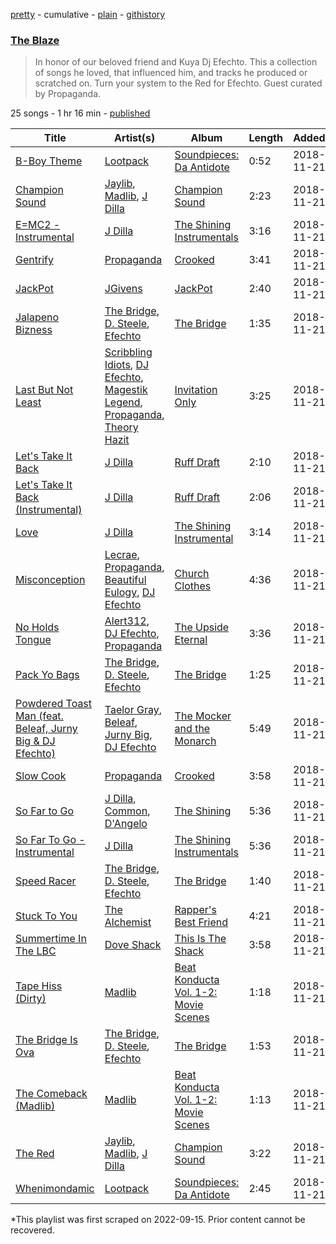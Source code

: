 [pretty](/playlists/pretty/37i9dQZF1DX47STdWoPX6D.md) - cumulative - [plain](/playlists/plain/37i9dQZF1DX47STdWoPX6D) - [githistory](https://github.githistory.xyz/mackorone/spotify-playlist-archive/blob/main/playlists/plain/37i9dQZF1DX47STdWoPX6D)

### [The Blaze](https://open.spotify.com/playlist/37i9dQZF1DX47STdWoPX6D)

> In honor of our beloved friend and Kuya Dj Efechto\. This a collection of songs he loved, that influenced him, and tracks he produced or scratched on\. Turn your system to the Red for Efechto\.  Guest curated by Propaganda.

25 songs - 1 hr 16 min - [published](https://open.spotify.com/playlist/3gZ7nuyd9d5UUqe1ntUklF)

| Title | Artist(s) | Album | Length | Added | Removed |
|---|---|---|---|---|---|
| [B\-Boy Theme](https://open.spotify.com/track/4m7V6cSn3opOkpmdQWhjEw) | [Lootpack](https://open.spotify.com/artist/2D0NqDyt2R9RVar9MNs8kP) | [Soundpieces: Da Antidote](https://open.spotify.com/album/7qK8lMl95Xc1nlMSH5Z2RC) | 0:52 | 2018-11-21 |  |
| [Champion Sound](https://open.spotify.com/track/4yrqHxAUBDU6Uwrcn3oVo9) | [Jaylib](https://open.spotify.com/artist/7BWVFnoB7Qy9biFNCoRCMI), [Madlib](https://open.spotify.com/artist/5LhTec3c7dcqBvpLRWbMcf), [J Dilla](https://open.spotify.com/artist/0IVcLMMbm05VIjnzPkGCyp) | [Champion Sound](https://open.spotify.com/album/0zkhTVHYyDMxFdhVCKGNFa) | 2:23 | 2018-11-21 |  |
| [E=MC2 \- Instrumental](https://open.spotify.com/track/0TuoKn9PL2cYzvri17YV3I) | [J Dilla](https://open.spotify.com/artist/0IVcLMMbm05VIjnzPkGCyp) | [The Shining Instrumentals](https://open.spotify.com/album/4CjZRdriTNh1CyIEwjzoTB) | 3:16 | 2018-11-21 |  |
| [Gentrify](https://open.spotify.com/track/13HHsnKEWcPq855u8f9fVH) | [Propaganda](https://open.spotify.com/artist/7wGizTRCLYwsLnTuCBbJ6t) | [Crooked](https://open.spotify.com/album/0DzwXN6eBlVAU3qCslDgv4) | 3:41 | 2018-11-21 |  |
| [JackPot](https://open.spotify.com/track/2sjdXoU475of3JCq16gYc6) | [JGivens](https://open.spotify.com/artist/1Xq1gv1FyECCWgSyTP0dN3) | [JackPot](https://open.spotify.com/album/6EKGi4ktGyBERrHkwEqxk8) | 2:40 | 2018-11-21 |  |
| [Jalapeno Bizness](https://open.spotify.com/track/3ukUndK6lNmQpmSqvhPnx8) | [The Bridge](https://open.spotify.com/artist/74e9bWJx8AXx8MJy6wWvbE), [D\. Steele](https://open.spotify.com/artist/3v7GYILYt8orXKbs86JwIj), [Efechto](https://open.spotify.com/artist/5x69RJMXwFDWpDAsmdJScW) | [The Bridge](https://open.spotify.com/album/0K7EywH4ha7JWgjcwi4xTE) | 1:35 | 2018-11-21 |  |
| [Last But Not Least](https://open.spotify.com/track/6MCQnvP1QGtArwqdS2ELWw) | [Scribbling Idiots](https://open.spotify.com/artist/5wtqb9aDZC2CuiumSWsv7L), [DJ Efechto](https://open.spotify.com/artist/3URMfrDdC2LRia3gcWlpG1), [Magestik Legend](https://open.spotify.com/artist/3CByGtJcf5rs4nztXSw1YS), [Propaganda](https://open.spotify.com/artist/7wGizTRCLYwsLnTuCBbJ6t), [Theory Hazit](https://open.spotify.com/artist/23yxO4nVI3C2CoXIkYLifD) | [Invitation Only](https://open.spotify.com/album/14QqEVs1jDkcgsnd9zPBAr) | 3:25 | 2018-11-21 |  |
| [Let's Take It Back](https://open.spotify.com/track/3C3DIE5j3J53S9jXo9Btcl) | [J Dilla](https://open.spotify.com/artist/0IVcLMMbm05VIjnzPkGCyp) | [Ruff Draft](https://open.spotify.com/album/1TRrUIWutAg8Xe99cAzmbm) | 2:10 | 2018-11-21 | 2022-11-12 |
| [Let's Take It Back \(Instrumental\)](https://open.spotify.com/track/42ntbDo7vKUaT1sB5K9bWE) | [J Dilla](https://open.spotify.com/artist/0IVcLMMbm05VIjnzPkGCyp) | [Ruff Draft](https://open.spotify.com/album/1TRrUIWutAg8Xe99cAzmbm) | 2:06 | 2018-11-21 |  |
| [Love](https://open.spotify.com/track/11ESYBYIiBt1Z2MKwfW9Bv) | [J Dilla](https://open.spotify.com/artist/0IVcLMMbm05VIjnzPkGCyp) | [The Shining Instrumental](https://open.spotify.com/album/2ZcZ21vMvMSt1JFhCe1SME) | 3:14 | 2018-11-21 |  |
| [Misconception](https://open.spotify.com/track/2FjaC9cRoOy1Hv3rHuoFts) | [Lecrae](https://open.spotify.com/artist/1CFCsEqKrCyvAFKOATQHiW), [Propaganda](https://open.spotify.com/artist/1CW22g5tscyuqyeszR4CsC), [Beautiful Eulogy](https://open.spotify.com/artist/1aoAseexNuwSuXVAGPfLex), [DJ Efechto](https://open.spotify.com/artist/3URMfrDdC2LRia3gcWlpG1) | [Church Clothes](https://open.spotify.com/album/3pUf0MTDcXjmlzDYAAPqX8) | 4:36 | 2018-11-21 |  |
| [No Holds Tongue](https://open.spotify.com/track/59bTN3tvY9wXq0vdP5wKjP) | [Alert312](https://open.spotify.com/artist/2WMTYfACe7p99zN3X3ZMrE), [DJ Efechto](https://open.spotify.com/artist/3URMfrDdC2LRia3gcWlpG1), [Propaganda](https://open.spotify.com/artist/7wGizTRCLYwsLnTuCBbJ6t) | [The Upside Eternal](https://open.spotify.com/album/0wmfUb1Cr1MdfxVoyXBok5) | 3:36 | 2018-11-21 |  |
| [Pack Yo Bags](https://open.spotify.com/track/6i4VdiosDEqYBIs06arK1A) | [The Bridge](https://open.spotify.com/artist/74e9bWJx8AXx8MJy6wWvbE), [D\. Steele](https://open.spotify.com/artist/3v7GYILYt8orXKbs86JwIj), [Efechto](https://open.spotify.com/artist/5x69RJMXwFDWpDAsmdJScW) | [The Bridge](https://open.spotify.com/album/0K7EywH4ha7JWgjcwi4xTE) | 1:25 | 2018-11-21 |  |
| [Powdered Toast Man \(feat\. Beleaf, Jurny Big & DJ Efechto\)](https://open.spotify.com/track/3tgkFAWTPpnzfFBa47qOBb) | [Taelor Gray](https://open.spotify.com/artist/581tKXVRFKxu6aSyhYMqan), [Beleaf](https://open.spotify.com/artist/7N204QRVuZ3LCoVkKRPf1T), [Jurny Big](https://open.spotify.com/artist/6si2QWdLMMGoSjIgyhmcSu), [DJ Efechto](https://open.spotify.com/artist/3URMfrDdC2LRia3gcWlpG1) | [The Mocker and the Monarch](https://open.spotify.com/album/5Y8N0cF7FPCurd4NObF1ck) | 5:49 | 2018-11-21 |  |
| [Slow Cook](https://open.spotify.com/track/6OMuYzjJwxY12osD8QAXU1) | [Propaganda](https://open.spotify.com/artist/7wGizTRCLYwsLnTuCBbJ6t) | [Crooked](https://open.spotify.com/album/0DzwXN6eBlVAU3qCslDgv4) | 3:58 | 2018-11-21 |  |
| [So Far to Go](https://open.spotify.com/track/4omO3Xwm4REEK5HGT6e6yY) | [J Dilla](https://open.spotify.com/artist/0IVcLMMbm05VIjnzPkGCyp), [Common](https://open.spotify.com/artist/2GHclqNVjqGuiE5mA7BEoc), [D'Angelo](https://open.spotify.com/artist/336vr2M3Va0FjyvB55lJEd) | [The Shining](https://open.spotify.com/album/6hXXKsVVTfDbRTEuHaInI5) | 5:36 | 2018-11-21 | 2022-11-11 |
| [So Far To Go \- Instrumental](https://open.spotify.com/track/4b6Vfi3nqr6B3BJKkwLmJr) | [J Dilla](https://open.spotify.com/artist/0IVcLMMbm05VIjnzPkGCyp) | [The Shining Instrumentals](https://open.spotify.com/album/4CjZRdriTNh1CyIEwjzoTB) | 5:36 | 2018-11-21 |  |
| [Speed Racer](https://open.spotify.com/track/1rY5OtQ8yOdh4SixnIOPFI) | [The Bridge](https://open.spotify.com/artist/74e9bWJx8AXx8MJy6wWvbE), [D\. Steele](https://open.spotify.com/artist/3v7GYILYt8orXKbs86JwIj), [Efechto](https://open.spotify.com/artist/5x69RJMXwFDWpDAsmdJScW) | [The Bridge](https://open.spotify.com/album/0K7EywH4ha7JWgjcwi4xTE) | 1:40 | 2018-11-21 |  |
| [Stuck To You](https://open.spotify.com/track/7uOYN99KG67r2hxiqx2fz7) | [The Alchemist](https://open.spotify.com/artist/0eVyjRhzZKke2KFYTcDkeu) | [Rapper's Best Friend](https://open.spotify.com/album/3U6uass3FUMZKMx2VFku4T) | 4:21 | 2018-11-21 |  |
| [Summertime In The LBC](https://open.spotify.com/track/7yOze3trRklt4gGPGyjVwN) | [Dove Shack](https://open.spotify.com/artist/7DMSw5KOzlQ7xdub0vrcVF) | [This Is The Shack](https://open.spotify.com/album/3BlvmwV8FoCQdTs36eHTWU) | 3:58 | 2018-11-21 |  |
| [Tape Hiss \(Dirty\)](https://open.spotify.com/track/30E0RS7utw9Ef0XR2Fz7Oz) | [Madlib](https://open.spotify.com/artist/5LhTec3c7dcqBvpLRWbMcf) | [Beat Konducta Vol\. 1\-2: Movie Scenes](https://open.spotify.com/album/7wKrftuMRji6JskeRGEoHz) | 1:18 | 2018-11-21 |  |
| [The Bridge Is Ova](https://open.spotify.com/track/1b3uVI5zDTDNeDmTkoiNh4) | [The Bridge](https://open.spotify.com/artist/74e9bWJx8AXx8MJy6wWvbE), [D\. Steele](https://open.spotify.com/artist/3v7GYILYt8orXKbs86JwIj), [Efechto](https://open.spotify.com/artist/5x69RJMXwFDWpDAsmdJScW) | [The Bridge](https://open.spotify.com/album/0K7EywH4ha7JWgjcwi4xTE) | 1:53 | 2018-11-21 |  |
| [The Comeback \(Madlib\)](https://open.spotify.com/track/65I8SFvK8rurlVkl6UPZhA) | [Madlib](https://open.spotify.com/artist/5LhTec3c7dcqBvpLRWbMcf) | [Beat Konducta Vol\. 1\-2: Movie Scenes](https://open.spotify.com/album/7wKrftuMRji6JskeRGEoHz) | 1:13 | 2018-11-21 |  |
| [The Red](https://open.spotify.com/track/39DqjGQSh3UvzQxueQSauA) | [Jaylib](https://open.spotify.com/artist/7BWVFnoB7Qy9biFNCoRCMI), [Madlib](https://open.spotify.com/artist/5LhTec3c7dcqBvpLRWbMcf), [J Dilla](https://open.spotify.com/artist/0IVcLMMbm05VIjnzPkGCyp) | [Champion Sound](https://open.spotify.com/album/0zkhTVHYyDMxFdhVCKGNFa) | 3:22 | 2018-11-21 |  |
| [Whenimondamic](https://open.spotify.com/track/1zAFB2woHMnip3O0WJJA41) | [Lootpack](https://open.spotify.com/artist/2D0NqDyt2R9RVar9MNs8kP) | [Soundpieces: Da Antidote](https://open.spotify.com/album/7qK8lMl95Xc1nlMSH5Z2RC) | 2:45 | 2018-11-21 |  |

\*This playlist was first scraped on 2022-09-15. Prior content cannot be recovered.
